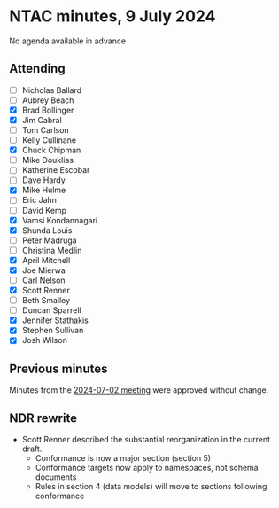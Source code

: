 # NTAC minutes, 9 July 2024

No agenda available in advance

## Attending

- [ ] Nicholas Ballard
- [ ] Aubrey Beach
- [x] Brad Bollinger
- [x] Jim Cabral
- [ ] Tom Carlson
- [ ] Kelly Cullinane
- [x] Chuck Chipman
- [ ] Mike Douklias
- [ ] Katherine Escobar
- [ ] Dave Hardy
- [x] Mike Hulme
- [ ] Eric Jahn
- [ ] David Kemp
- [x] Vamsi Kondannagari
- [x] Shunda Louis
- [ ] Peter Madruga
- [ ] Christina Medlin
- [x] April Mitchell
- [x] Joe Mierwa
- [ ] Carl Nelson
- [x] Scott Renner
- [ ] Beth Smalley
- [ ] Duncan Sparrell
- [x] Jennifer Stathakis
- [x] Stephen Sullivan
- [x] Josh Wilson

## Previous minutes

Minutes from the [2024-07-02 meeting](2024-07-02-minutes.doc) were approved without change.

## NDR rewrite

* Scott Renner described the substantial reorganization in the current draft.
  * Conformance is now a major section (section 5)
  * Conformance targets now apply to namespaces, not schema documents
  * Rules in section 4 (data models) will move to sections following conformance

